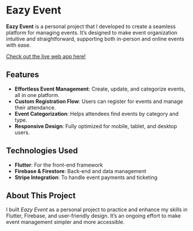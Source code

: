 # Eazy Event

**Eazy Event** is a personal project that I developed to create a seamless platform for managing events. It’s designed to make event organization intuitive and straightforward, supporting both in-person and online events with ease.

[Check out the live web app here!](https://shout-60c7f.web.app)

## Features

- **Effortless Event Management**: Create, update, and categorize events, all in one platform.
- **Custom Registration Flow**: Users can register for events and manage their attendance.
- **Event Categorization**: Helps attendees find events by category and type.
- **Responsive Design**: Fully optimized for mobile, tablet, and desktop users.

## Technologies Used

- **Flutter**: For the front-end framework
- **Firebase & Firestore**: Back-end and data management
- **Stripe Integration**: To handle event payments and ticketing

## About This Project

I built *Eazy Event* as a personal project to practice and enhance my skills in Flutter, Firebase, and user-friendly design. It’s an ongoing effort to make event management simpler and more accessible.

